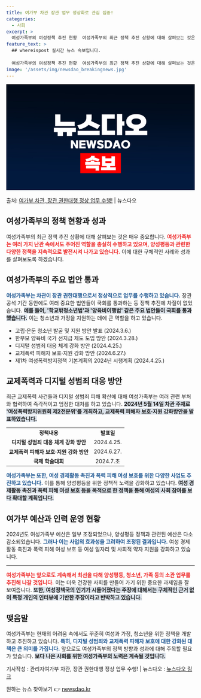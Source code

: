 ```yaml
---
title: 여가부 차관 장관 업무 정상화로 관심 집중!
categories:
  - 사회
excerpt: >
  여성가족부의 여성정책 추진 현황  여성가족부의 최근 정책 추진 상황에 대해 살펴보는 것은 매우 중요합니다. …
feature_text: >
  ## whereispost 실시간 뉴스 속보입니다.

  여성가족부의 여성정책 추진 현황  여성가족부의 최근 정책 추진 상황에 대해 살펴보는 것은 매우 중요합니다. …
image: '/assets/img/newsdao_breakingnews.jpg'
---
```


![뉴스다오 속보](/assets/img/newsdao_breakingnews.jpg)

<p>출처: <a href="https://newsdao.kr/5042" rel="dofollow">여가부 차관, 장관 권한대행 정상 업무 수행!</a> | 뉴스다오</p>

<h2 data-ke-size="size26">여성가족부의 정책 현황과 성과</h2>

<p data-ke-size="size16">여성가족부의 최근 정책 추진 상황에 대해 살펴보는 것은 매우 중요합니다. <b><span style="color: #ee2323;">여성가족부는 여러 가지 난관 속에서도 주어진 역할을 충실히 수행하고 있으며, 양성평등과 관련한 다양한 정책을 지속적으로 발전시켜 나가고 있습니다.</span></b> 이에 대한 구체적인 사례와 성과를 살펴보도록 하겠습니다.</p>

<h2 data-ke-size="size26">여성가족부의 주요 법안 통과</h2>

<p data-ke-size="size16"><b><span style="color: #1a5490;">여성가족부는 차관이 장관 권한대행으로서 정상적으로 업무를 수행하고 있습니다.</span></b> 장관 공석 기간 동안에도 여러 중요한 법안들이 국회를 통과하는 등 정책 추진에 차질이 없었습니다. <b><span style="background-color: #21538527;">예를 들어, '학교밖청소년법'과 '양육비이행법' 같은 주요 법안들이 국회를 통과했습니다.</span></b> 이는 청소년과 가정을 지원하는 데에 큰 역할을 하고 있습니다.</p>

<ul>
    <li>고립·은둔 청소년 발굴 및 지원 방안 발표 (2024.3.6.)</li>
    <li>한부모 양육비 국가 선지급 제도 도입 방안 (2024.3.28.)</li>
    <li>디지털 성범죄 대응 체계 강화 방안 (2024.4.25.)</li>
    <li>교제폭력 피해자 보호·지원 강화 방안 (2024.6.27.)</li>
    <li>제1차 여성폭력방지정책 기본계획의 2024년 시행계획 (2024.4.25.)</li>
</ul>

<h2 data-ke-size="size26">교제폭력과 디지털 성범죄 대응 방안</h2>

<p data-ke-size="size16">최근 교제폭력 사건들과 디지털 성범죄 피해 확산에 대해 여성가족부는 여러 관련 부처와 협력하여 즉각적이고 엄정한 대처를 하고 있습니다. <b><span style="background-color: #21538527;">2024년 5월 14일 차관 주재로 '여성폭력방지위원회 제2전문위'를 개최하고, 교제폭력 피해자 보호·지원 강화방안을 발표하였습니다.</span></b></p>

<table style="width: 100%;">
    <tr>
        <td style="text-align: center; height: 17px;"><b>정책내용</b></td>
        <td style="text-align: center; height: 17px;"><b>발표일</b></td>
    </tr>
    <tr>
        <td style="text-align: center; height: 17px;"><b>디지털 성범죄 대응 체계 강화 방안</b></td>
        <td style="text-align: center; height: 17px;">2024.4.25.</td>
    </tr>
    <tr>
        <td style="text-align: center; height: 17px;"><b>교제폭력 피해자 보호·지원 강화 방안</b></td>
        <td style="text-align: center; height: 17px;">2024.6.27.</td>
    </tr>
    <tr>
        <td style="text-align: center; height: 17px;"><b>국제 학술대회</b></td>
        <td style="text-align: center; height: 17px;">2024.7.초</td>
    </tr>
</table>

<p data-ke-size="size16"><b><span style="color: #1a5490;">여성가족부는 또한, 여성 경제활동 촉진과 폭력 피해 여성 보호를 위한 다양한 사업도 추진하고 있습니다.</span></b> 이를 통해 양성평등을 위한 정책적 노력을 강화하고 있습니다. <b><span style="background-color: #21538527;">여성 경제활동 촉진과 폭력 피해 여성 보호 등을 목적으로 한 정책을 통해 여성의 사회 참여를 보다 확대할 계획입니다.</span></b></p>

<h2 data-ke-size="size26">여가부 예산과 인력 운영 현황</h2>

<p data-ke-size="size16">2024년도 여성가족부 예산은 일부 조정되었으나, 양성평등 정책과 관련된 예산은 다소 감소되었습니다. <b><span style="color: #1a5490;">그러나 이는 사업의 효과성을 고려하여 조정된 결과입니다.</span></b> 여성 경제활동 촉진과 폭력 피해 여성 보호 등 여성 일자리 및 사회적 약자 지원을 강화하고 있습니다.</p>

<hr>

<p data-ke-size="size16"><b><span style="color: #ee2323;">여성가족부는 앞으로도 계속해서 최선을 다해 양성평등, 청소년, 가족 등의 소관 업무를 추진해 나갈 것입니다.</span></b> 이는 더욱 건강한 사회를 만들어 가기 위한 중요한 과제임을 잘 보여줍니다. <b><span style="background-color: #21538527;">또한, 여성정책국의 인기가 시들어졌다는 주장에 대해서는 구체적인 근거 없이 특정 개인의 인터뷰에 기반한 주장이라고 반박하고 있습니다.</span></b></p>

<h2 data-ke-size="size26">맺음말</h2>

<p data-ke-size="size16">여성가족부는 현재의 어려움 속에서도 꾸준히 여성과 가정, 청소년을 위한 정책을 개발하고 추진하고 있습니다. <b><span style="color: #1a5490;">특히, 디지털 성범죄와 교제폭력 피해자 보호에 대한 강화된 대책은 큰 의미를 가집니다.</span></b> 앞으로도 여성가족부의 정책 방향과 성과에 대해 주목할 필요가 있습니다. <b><span style="background-color: #21538527;">보다 나은 사회를 위한 여성가족부의 노력은 계속될 것입니다.</span></b></p>

<p data-ke-size="size16">기사작성 : 관리자여가부 차관, 장관 권한대행 정상 업무 수행! | 뉴스다오  : <a href="https://newsdao.kr/5042" target="_blank">뉴스다오 링크</a></p> 

원하는 뉴스 찾아보기 👉 <a href="https://newsdao.kr" rel="dofollow">newsdao.kr</a>


